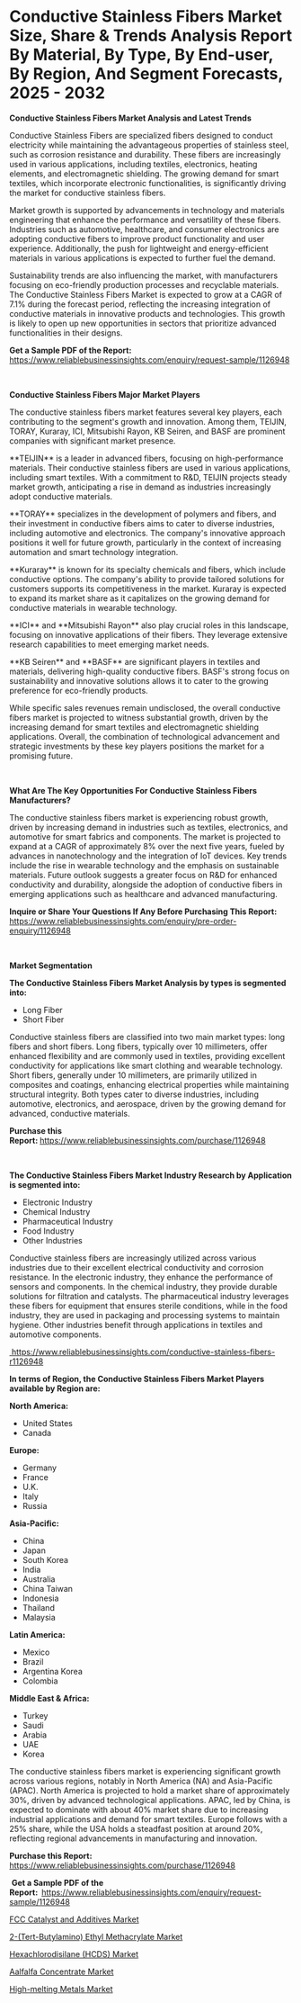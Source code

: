 <p><h1>Conductive Stainless Fibers Market Size, Share & Trends Analysis Report By Material, By Type, By End-user, By Region, And Segment Forecasts, 2025 - 2032</h1></p><p><strong>Conductive Stainless Fibers Market Analysis and Latest Trends</strong></p>
<p><p>Conductive Stainless Fibers are specialized fibers designed to conduct electricity while maintaining the advantageous properties of stainless steel, such as corrosion resistance and durability. These fibers are increasingly used in various applications, including textiles, electronics, heating elements, and electromagnetic shielding. The growing demand for smart textiles, which incorporate electronic functionalities, is significantly driving the market for conductive stainless fibers.</p><p>Market growth is supported by advancements in technology and materials engineering that enhance the performance and versatility of these fibers. Industries such as automotive, healthcare, and consumer electronics are adopting conductive fibers to improve product functionality and user experience. Additionally, the push for lightweight and energy-efficient materials in various applications is expected to further fuel the demand.</p><p>Sustainability trends are also influencing the market, with manufacturers focusing on eco-friendly production processes and recyclable materials. The Conductive Stainless Fibers Market is expected to grow at a CAGR of 7.1% during the forecast period, reflecting the increasing integration of conductive materials in innovative products and technologies. This growth is likely to open up new opportunities in sectors that prioritize advanced functionalities in their designs.</p></p>
<p><strong>Get a Sample PDF of the Report:&nbsp;</strong> <a href="https://www.reliablebusinessinsights.com/enquiry/request-sample/1126948?utm_campaign=62&utm_medium=2&utm_source=Github&utm_content=ia&utm_term=05022025&utm_id=conductive-stainless-fibers">https://www.reliablebusinessinsights.com/enquiry/request-sample/1126948</a></p>
<p>&nbsp;</p>
<p><strong>Conductive Stainless Fibers Major Market Players</strong></p>
<p><p>The conductive stainless fibers market features several key players, each contributing to the segment's growth and innovation. Among them, TEIJIN, TORAY, Kuraray, ICI, Mitsubishi Rayon, KB Seiren, and BASF are prominent companies with significant market presence.</p><p>**TEIJIN** is a leader in advanced fibers, focusing on high-performance materials. Their conductive stainless fibers are used in various applications, including smart textiles. With a commitment to R&D, TEIJIN projects steady market growth, anticipating a rise in demand as industries increasingly adopt conductive materials.</p><p>**TORAY** specializes in the development of polymers and fibers, and their investment in conductive fibers aims to cater to diverse industries, including automotive and electronics. The company's innovative approach positions it well for future growth, particularly in the context of increasing automation and smart technology integration.</p><p>**Kuraray** is known for its specialty chemicals and fibers, which include conductive options. The company's ability to provide tailored solutions for customers supports its competitiveness in the market. Kuraray is expected to expand its market share as it capitalizes on the growing demand for conductive materials in wearable technology.</p><p>**ICI** and **Mitsubishi Rayon** also play crucial roles in this landscape, focusing on innovative applications of their fibers. They leverage extensive research capabilities to meet emerging market needs.</p><p>**KB Seiren** and **BASF** are significant players in textiles and materials, delivering high-quality conductive fibers. BASF's strong focus on sustainability and innovative solutions allows it to cater to the growing preference for eco-friendly products.</p><p>While specific sales revenues remain undisclosed, the overall conductive fibers market is projected to witness substantial growth, driven by the increasing demand for smart textiles and electromagnetic shielding applications. Overall, the combination of technological advancement and strategic investments by these key players positions the market for a promising future.</p></p>
<p>&nbsp;</p>
<p><strong>What Are The Key Opportunities For Conductive Stainless Fibers Manufacturers?</strong></p>
<p><p>The conductive stainless fibers market is experiencing robust growth, driven by increasing demand in industries such as textiles, electronics, and automotive for smart fabrics and components. The market is projected to expand at a CAGR of approximately 8% over the next five years, fueled by advances in nanotechnology and the integration of IoT devices. Key trends include the rise in wearable technology and the emphasis on sustainable materials. Future outlook suggests a greater focus on R&D for enhanced conductivity and durability, alongside the adoption of conductive fibers in emerging applications such as healthcare and advanced manufacturing. </p></p>
<p><strong>Inquire or Share Your Questions If Any Before Purchasing This Report:</strong> <a href="https://www.reliablebusinessinsights.com/enquiry/pre-order-enquiry/1126948?utm_campaign=62&utm_medium=2&utm_source=Github&utm_content=ia&utm_term=05022025&utm_id=conductive-stainless-fibers">https://www.reliablebusinessinsights.com/enquiry/pre-order-enquiry/1126948</a></p>
<p>&nbsp;</p>
<p><strong>Market Segmentation</strong></p>
<p><strong>The Conductive Stainless Fibers Market Analysis by types is segmented into:</strong></p>
<p><ul><li>Long Fiber</li><li>Short Fiber</li></ul></p>
<p><p>Conductive stainless fibers are classified into two main market types: long fibers and short fibers. Long fibers, typically over 10 millimeters, offer enhanced flexibility and are commonly used in textiles, providing excellent conductivity for applications like smart clothing and wearable technology. Short fibers, generally under 10 millimeters, are primarily utilized in composites and coatings, enhancing electrical properties while maintaining structural integrity. Both types cater to diverse industries, including automotive, electronics, and aerospace, driven by the growing demand for advanced, conductive materials.</p></p>
<p><strong>Purchase this Report:&nbsp;</strong><a href="https://www.reliablebusinessinsights.com/purchase/1126948?utm_campaign=62&utm_medium=2&utm_source=Github&utm_content=ia&utm_term=05022025&utm_id=conductive-stainless-fibers">https://www.reliablebusinessinsights.com/purchase/1126948</a></p>
<p>&nbsp;</p>
<p><strong>The Conductive Stainless Fibers Market Industry Research by Application is segmented into:</strong></p>
<p><ul><li>Electronic Industry</li><li>Chemical Industry</li><li>Pharmaceutical Industry</li><li>Food Industry</li><li>Other Industries</li></ul></p>
<p><p>Conductive stainless fibers are increasingly utilized across various industries due to their excellent electrical conductivity and corrosion resistance. In the electronic industry, they enhance the performance of sensors and components. In the chemical industry, they provide durable solutions for filtration and catalysts. The pharmaceutical industry leverages these fibers for equipment that ensures sterile conditions, while in the food industry, they are used in packaging and processing systems to maintain hygiene. Other industries benefit through applications in textiles and automotive components.</p></p>
<p><a href="https://www.reliablebusinessinsights.com/conductive-stainless-fibers-r1126948?utm_campaign=62&utm_medium=2&utm_source=Github&utm_content=ia&utm_term=05022025&utm_id=conductive-stainless-fibers">&nbsp;https://www.reliablebusinessinsights.com/conductive-stainless-fibers-r1126948</a></p>
<p><strong>In terms of Region, the Conductive Stainless Fibers Market Players available by Region are:</strong></p>
<p>
    <p> <strong> North America: </strong>
        <ul>
            <li>United States</li>
            <li>Canada</li>
        </ul>
        </p> 
    <p> <strong> Europe: </strong>
        <ul>
            <li>Germany</li>
            <li>France</li>
            <li>U.K.</li>
            <li>Italy</li>
            <li>Russia</li>
        </ul>
        </p> 
    <p> <strong> Asia-Pacific: </strong>
        <ul>
            <li>China</li>
            <li>Japan</li>
            <li>South Korea</li>
            <li>India</li>
            <li>Australia</li>
            <li>China Taiwan</li>
            <li>Indonesia</li>
            <li>Thailand</li>
            <li>Malaysia</li>
        </ul>
        </p> 
    <p> <strong> Latin America: </strong>
        <ul>
            <li>Mexico</li>
            <li>Brazil</li>
            <li>Argentina Korea</li>
            <li>Colombia</li>
        </ul>
        </p> 
    <p> <strong> Middle East & Africa: </strong>
        <ul>
            <li>Turkey</li>
            <li>Saudi</li>
            <li>Arabia</li>
            <li>UAE</li>
            <li>Korea</li>
        </ul>
    </p>
    </p>
<p><p>The conductive stainless fibers market is experiencing significant growth across various regions, notably in North America (NA) and Asia-Pacific (APAC). North America is projected to hold a market share of approximately 30%, driven by advanced technological applications. APAC, led by China, is expected to dominate with about 40% market share due to increasing industrial applications and demand for smart textiles. Europe follows with a 25% share, while the USA holds a steadfast position at around 20%, reflecting regional advancements in manufacturing and innovation.</p></p>
<p><strong>Purchase this Report: </strong><a href="https://www.reliablebusinessinsights.com/purchase/1126948?utm_campaign=62&utm_medium=2&utm_source=Github&utm_content=ia&utm_term=05022025&utm_id=conductive-stainless-fibers">https://www.reliablebusinessinsights.com/purchase/1126948</a></p>
<p>&nbsp;<strong>Get a Sample PDF of the Report:&nbsp;&nbsp;</strong><a href="https://www.reliablebusinessinsights.com/enquiry/request-sample/1126948?utm_campaign=62&utm_medium=2&utm_source=Github&utm_content=ia&utm_term=05022025&utm_id=conductive-stainless-fibers">https://www.reliablebusinessinsights.com/enquiry/request-sample/1126948</a></p>
<p><strong></strong></p>
<p><p><a href="https://github.com/vilolakoreni/Market-Research-Report-List-1/blob/main/fcc-catalyst-and-additives-market.md?utm_campaign=62&utm_medium=2&utm_source=Github&utm_content=ia&utm_term=05022025&utm_id=conductive-stainless-fibers">FCC Catalyst and Additives Market</a></p><p><a href="https://github.com/iwciasylvya/Market-Research-Report-List-1/blob/main/2-tert-butylamino-ethyl-methacrylate-market.md?utm_campaign=62&utm_medium=2&utm_source=Github&utm_content=ia&utm_term=05022025&utm_id=conductive-stainless-fibers">2-(Tert-Butylamino) Ethyl Methacrylate Market</a></p><p><a href="https://github.com/paljuhubeyde/Market-Research-Report-List-1/blob/main/hexachlorodisilane-hcds-market.md?utm_campaign=62&utm_medium=2&utm_source=Github&utm_content=ia&utm_term=05022025&utm_id=conductive-stainless-fibers">Hexachlorodisilane (HCDS) Market</a></p><p><a href="https://github.com/buqjavesora/Market-Research-Report-List-1/blob/main/aalfalfa-concentrate-market.md?utm_campaign=62&utm_medium=2&utm_source=Github&utm_content=ia&utm_term=05022025&utm_id=conductive-stainless-fibers">Aalfalfa Concentrate Market</a></p><p><a href="https://github.com/savannabyun726/Market-Research-Report-List-1/blob/main/high-melting-metals-market.md?utm_campaign=62&utm_medium=2&utm_source=Github&utm_content=ia&utm_term=05022025&utm_id=conductive-stainless-fibers">High-melting Metals Market</a></p></p>